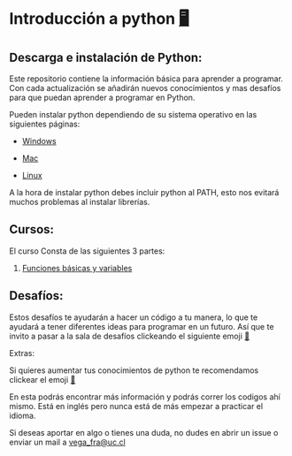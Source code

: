 # Introducción a python [:desktop_computer:](https://beitey.github.io/Intro-a-Python/)

## Descarga e instalación de Python:

Este repositorio contiene la información básica para aprender a programar. Con cada actualización se añadirán nuevos conocimientos y mas desafíos para que puedan aprender a programar en Python.

Pueden instalar python dependiendo de su sistema operativo en las siguientes páginas:

-   [Windows](https://www.python.org/downloads/ "Python for windows")

-   [Mac](https://www.python.org/downloads/macos/ "Python for mac")

-   [Linux](https://www.python.org/downloads/source/ "Python for linux")

A la hora de instalar python debes incluir python al PATH, esto nos evitará muchos problemas al instalar librerías.

## Cursos:

El curso Consta de las siguientes 3 partes:

1.  [Funciones básicas y variables](https://beitey.github.io/Intro-a-Python/Productos/Intro-a-progra.html "Clase 1")

## Desafíos:

Estos desafíos te ayudarán a hacer un código a tu manera, lo que te ayudará a tener diferentes ideas para programar en un futuro. Así que te invito a pasar a la sala de desafíos clickeando el siguiente emoji [:brain:](https://beitey.github.io/Intro-a-Python/Desafios/)

Extras:

Si quieres aumentar tus conocimientos de python te recomendamos clickear el emoji [:mouse2:](https://www.w3schools.com/python/default.asp)

En esta podrás encontrar más información y podrás correr los codigos ahí mismo. Está en inglés pero nunca está de más empezar a practicar el idioma.

Si deseas aportar en algo o tienes una duda, no dudes en abrir un issue o enviar un mail a [vega_fra\@uc.cl](mailto:vega_fra@uc.cl)
